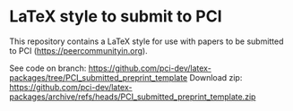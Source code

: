 LaTeX style to submit to PCI
============================

This repository contains a LaTeX style for use with papers to be submitted to PCI (https://peercommunityin.org).

See code on branch: https://github.com/pci-dev/latex-packages/tree/PCI_submitted_preprint_template
Download zip: https://github.com/pci-dev/latex-packages/archive/refs/heads/PCI_submitted_preprint_template.zip

